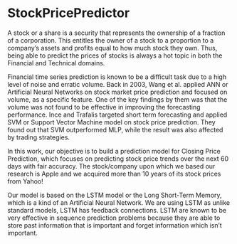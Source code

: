 # StockPricePredictor

A stock or a share is a security that represents the ownership of a fraction of a corporation. This entitles the owner of a stock to a proportion to a company’s assets and profits equal to how much stock they own. Thus, being able to predict the prices of stocks is always a hot topic in both the Financial and Technical domains.

Financial time series prediction is known to be a difficult task due to a high level of noise and erratic volume. Back in 2003, Wang et al. applied ANN or Artificial Neural Networks on stock market price prediction and focused on volume, as a specific feature. One of the key findings by them was that the volume was not found to be effective in improving the forecasting performance. Ince and Trafalis targeted short term forecasting and applied SVM or Support Vector Machine model on stock price prediction. They found out that SVM outperformed MLP, while the result was also affected by trading strategies.

In this work, our objective is to build a prediction model for Closing Price Prediction, which focuses on predicting stock price trends over the next 60 days with fair accuracy. The stock/company upon which we based our research is Apple and we acquired more than 10 years of its stock prices from Yahoo!

Our model is based on the LSTM model or the Long Short-Term Memory, which is a kind of an Artificial Neural Network. We are using LSTM as unlike standard models, LSTM has feedback connections. LSTM are known to be very effective in sequence prediction problems because they are able to store past information that is important and forget information which isn’t important.
